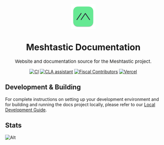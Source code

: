 <div align="center" markdown="1">

<img src=".github/meshtastic_logo.png" alt="Meshtastic Logo" width="80"/>

  <h1 align="center"> Meshtastic Documentation
</h1>
  <p style="font-size:15px;" align="center">Website and documentation source for the Meshtastic project.</p>

[![CI](https://img.shields.io/github/actions/workflow/status/meshtastic/meshtastic/ci.yml?branch=master&label=actions&logo=github&color=yellow)](https://github.com/meshtastic/meshtastic/actions/workflows/ci.yml)
[![CLA assistant](https://cla-assistant.io/readme/badge/meshtastic/meshtastic)](https://cla-assistant.io/meshtastic/repo)
[![Fiscal Contributors](https://opencollective.com/meshtastic/tiers/badge.svg?label=Fiscal%20Contributors&color=deeppink)](https://opencollective.com/meshtastic/)
[![Vercel](https://img.shields.io/static/v1?label=Powered%20by&message=Vercel&style=flat&logo=vercel&color=000000)](https://vercel.com?utm_source=meshtastic&utm_campaign=oss)

</div>

## Development & Building

For complete instructions on setting up your development environment and for building and running the docs project locally, please refer to our [Local Development Guide](https://meshtastic.org/docs/development/documentation/local-dev/).

## Stats

![Alt](https://repobeats.axiom.co/api/embed/9ef7282debe009789c697432a86499ac2b058a86.svg "Repobeats analytics image")
